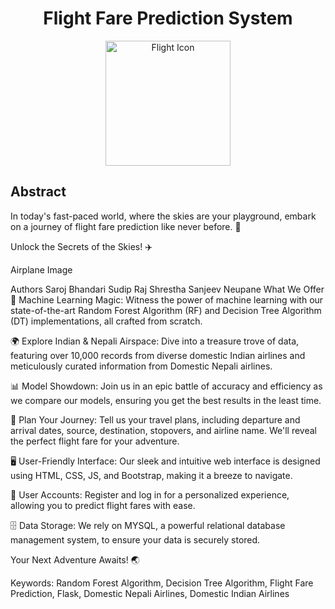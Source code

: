 <div align="center">
  <h1>Flight Fare Prediction System</h1>
</div>
<p align="center">
  <img src="[https://www.aionlinecourse.com/blog/airline-tickets-price-prediction](https://www.canva.com/design/DAFwAka7APE/3SzslCo2cxemH_OPUDP6QA/edit?utm_content=DAFwAka7APE&utm_campaign=designshare&utm_medium=link2&utm_source=sharebutton)" alt="Flight Icon" width="200" height="200">
</p>
<h2>Abstract</h2>
In today's fast-paced world, where the skies are your playground, embark on a journey of flight fare prediction like never before. 🛫

Unlock the Secrets of the Skies! ✈️

Airplane Image

Authors
Saroj Bhandari
Sudip Raj Shrestha
Sanjeev Neupane
What We Offer
🧠 Machine Learning Magic: Witness the power of machine learning with our state-of-the-art Random Forest Algorithm (RF) and Decision Tree Algorithm (DT) implementations, all crafted from scratch.

🌍 Explore Indian & Nepali Airspace: Dive into a treasure trove of data, featuring over 10,000 records from diverse domestic Indian airlines and meticulously curated information from Domestic Nepali airlines.

📊 Model Showdown: Join us in an epic battle of accuracy and efficiency as we compare our models, ensuring you get the best results in the least time.

📅 Plan Your Journey: Tell us your travel plans, including departure and arrival dates, source, destination, stopovers, and airline name. We'll reveal the perfect flight fare for your adventure.

🖥️ User-Friendly Interface: Our sleek and intuitive web interface is designed using HTML, CSS, JS, and Bootstrap, making it a breeze to navigate.

👤 User Accounts: Register and log in for a personalized experience, allowing you to predict flight fares with ease.

🗄️ Data Storage: We rely on MYSQL, a powerful relational database management system, to ensure your data is securely stored.

Your Next Adventure Awaits! 🌏

Keywords: Random Forest Algorithm, Decision Tree Algorithm, Flight Fare Prediction, Flask, Domestic Nepali Airlines, Domestic Indian Airlines
